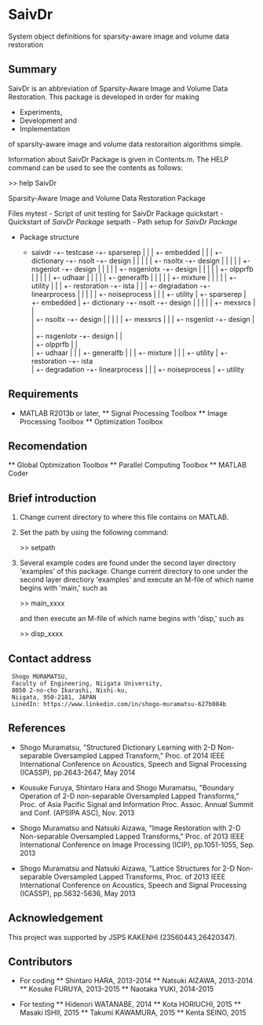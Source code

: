 # SaivDr
System object definitions for sparsity-aware image and volume data restoration

## Summary

SaivDr is an abbreviation of Sparsity-Aware Image and Volume Data Restoration. This package is developed in order for making

* Experiments,
* Development and
* Implementation

of sparsity-aware image and volume data restoraition algorithms simple.

Information about SaivDr Package is given in Contents.m. The HELP command can be used to see the contents as follows:

   \>> help SaivDr
 
   Sparsity-Aware Image and Volume Data Restoration Package
 
   Files
     mytest     - Script of unit testing for SaivDr Package
     quickstart - Quickstart of *SaivDr Package*
     setpath    - Path setup for *SaivDr Package*
  
   * Package structure
     
       + saivdr -+- testcase -+- sparserep 
                 |            |
                 |            +- embedded
                 |            |
                 |            +- dictionary  -+- nsolt     -+- design
                 |            |               |
                 |            |               +- nsoltx    -+- design
                 |            |               |
                 |            |               +- nsgenlot  -+- design
                 |            |               |
                 |            |               +- nsgenlotx -+- design
                 |            |               |
                 |            |               +- olpprfb
                 |            |               |
                 |            |               +- udhaar 
                 |            |               |
                 |            |               +- generalfb
                 |            |               |
                 |            |               +- mixture
                 |            |               |
                 |            |               +- utility
                 |            |
                 |            +- restoration -+- ista
                 |            |
                 |            +- degradation -+- linearprocess
                 |            |               |
                 |            |               +- noiseprocess
                 |            |
                 |            +- utility 
                 |
                 +- sparserep
                 |
                 +- embedded
                 |
                 +- dictionary  -+- nsolt     -+- design
                 |               |             |
                 |               |             +- mexsrcs
                 |               |        
                 |               +- nsoltx    -+- design
                 |               |             |
                 |               |             +- mexsrcs
                 |               |
                 |               +- nsgenlot  -+- design
                 |               |         
                 |               +- nsgenlotx -+- design
                 |               |         
                 |               +- olpprfb
                 |               |         
                 |               +- udhaar 
                 |               |
                 |               +- generalfb
                 |               |
                 |               +- mixture
                 |               |
                 |               +- utility
                 |
                 +- restoration -+- ista  
                 |
                 +- degradation -+- linearprocess
                 |               |
                 |               +- noiseprocess
                 |
                 +- utility
    
## Requirements
 
* MATLAB R2013b or later, 
** Signal Processing Toolbox
** Image Processing Toolbox
** Optimization Toolbox
 
## Recomendation
 
** Global Optimization Toolbox 
** Parallel Computing Toolbox
** MATLAB Coder

## Brief introduction
 
1. Change current directory to where this file contains on MATLAB.
2. Set the path by using the following command:

    \>> setpath

3. Several example codes are found under the second layer directory 
   'examples' of this package. Change current directory to one under 
   the second layer directiory 'examples' and execute an M-file of 
   which name begins with 'main,' such as
 
    \>> main_xxxx
 
   and then execute an M-file of which name begins with 'disp,' such as
 
    \>> disp_xxxx
 
## Contact address
 
     Shogo MURAMATSU,
     Faculty of Engineering, Niigata University,
     8050 2-no-cho Ikarashi, Nishi-ku,
     Niigata, 950-2181, JAPAN
     LinedIn: https://www.linkedin.com/in/shogo-muramatsu-627b084b
 
## References
 
* Shogo Muramatsu, "Structured Dictionary Learning with 2-D Non-
    separable Oversampled Lapped Transform," Proc. of 2014 IEEE 
    International Conference on Acoustics, Speech and Signal Processing
    (ICASSP), pp.2643-2647, May 2014
 
* Kousuke Furuya, Shintaro Hara and Shogo Muramatsu, "Boundary Operation
    of 2-D non-separable Oversampled Lapped Transforms," Proc. of Asia 
    Pacific Signal and Information Proc. Assoc. Annual Summit and Conf.
    (APSIPA ASC), Nov. 2013
 
* Shogo Muramatsu and Natsuki Aizawa, "Image Restoration with 2-D 
    Non-separable Oversampled Lapped Transforms," Proc. of 2013 IEEE 
    International Conference on Image Processing (ICIP), pp.1051-1055, 
    Sep. 2013 
 
* Shogo Muramatsu and Natsuki Aizawa, "Lattice Structures for 2-D 
    Non-separable Oversampled Lapped Transforms, Proc. of 2013 IEEE 
    International Conference on Acoustics, Speech and Signal Processing
    (ICASSP), pp.5632-5636, May 2013 
 
## Acknowledgement
 
This project was supported by JSPS KAKENHI (23560443,26420347).
 
## Contributors

* For coding
** Shintaro HARA,  2013-2014
** Natsuki AIZAWA, 2013-2014
** Kosuke FURUYA,  2013-2015
** Naotaka YUKI,   2014-2015
 
* For testing
** Hidenori WATANABE, 2014
** Kota HORIUCHI,     2015
** Masaki ISHII,      2015
** Takumi KAWAMURA,   2015
** Kenta SEINO,       2015

